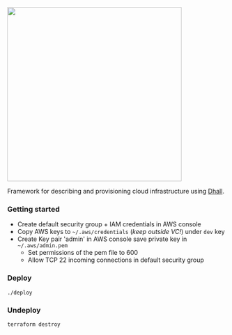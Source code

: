 <img src="https://dl.dropboxusercontent.com/s/aig30sypi5avyul/noros_logo.png" width="400">

Framework for describing and provisioning cloud infrastructure using [Dhall](https://dhall-lang.org/).

### Getting started

- Create default security group + IAM credentials in AWS console
- Copy AWS keys to `~/.aws/credentials` (*keep outside VC!*) under `dev` key
- Create Key pair 'admin' in AWS console save private key in `~/.aws/admin.pem`
  - Set permissions of the pem file to 600
  - Allow TCP 22 incoming connections in default security group

### Deploy

    ./deploy

### Undeploy

    terraform destroy
